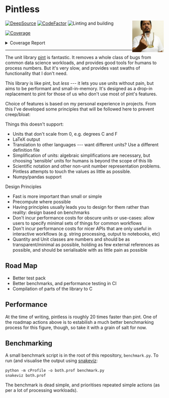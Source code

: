 # Pintless
<img align="right" width="100" height="100" src="https://raw.githubusercontent.com/StephenWattam/pintless/main/pintless-dalle.jpg" alt="Pintless, the unit library for people who don't want pint"/>

[![DeepSource](https://deepsource.io/gh/StephenWattam/pintless.svg/?label=active+issues&show_trend=true&token=wd9lW1wQHaG9lCc3Jrp-FKVu)](https://deepsource.io/gh/StephenWattam/pintless/?ref=repository-badge)
[![CodeFactor](https://www.codefactor.io/repository/github/stephenwattam/pintless/badge)](https://www.codefactor.io/repository/github/stephenwattam/pintless)
![Linting and building](https://github.com/StephenWattam/pintless/actions/workflows/python-package.yml/badge.svg)
<!-- Pytest Coverage Comment:Begin -->
<a href="https://github.com/StephenWattam/pintless/blob/main/README.md"><img alt="Coverage" src="https://img.shields.io/badge/Coverage-83%25-green.svg" /></a><details><summary>Coverage Report </summary><table><tr><th>File</th><th>Stmts</th><th>Miss</th><th>Cover</th><th>Missing</th></tr><tbody><tr><td colspan="5"><b>pintless</b></td></tr><tr><td>&nbsp; &nbsp;<a href="https://github.com/StephenWattam/pintless/blob/main/pintless/quantity.py">quantity.py</a></td><td>148</td><td>49</td><td>67%</td><td><a href="https://github.com/StephenWattam/pintless/blob/main/pintless/quantity.py#L30">30</a>, <a href="https://github.com/StephenWattam/pintless/blob/main/pintless/quantity.py#L34">34</a>, <a href="https://github.com/StephenWattam/pintless/blob/main/pintless/quantity.py#L49">49</a>, <a href="https://github.com/StephenWattam/pintless/blob/main/pintless/quantity.py#L68">68</a>, <a href="https://github.com/StephenWattam/pintless/blob/main/pintless/quantity.py#L87-L95">87&ndash;95</a>, <a href="https://github.com/StephenWattam/pintless/blob/main/pintless/quantity.py#L101">101</a>, <a href="https://github.com/StephenWattam/pintless/blob/main/pintless/quantity.py#L121">121</a>, <a href="https://github.com/StephenWattam/pintless/blob/main/pintless/quantity.py#L129">129</a>, <a href="https://github.com/StephenWattam/pintless/blob/main/pintless/quantity.py#L147-L160">147&ndash;160</a>, <a href="https://github.com/StephenWattam/pintless/blob/main/pintless/quantity.py#L169">169</a>, <a href="https://github.com/StephenWattam/pintless/blob/main/pintless/quantity.py#L173">173</a>, <a href="https://github.com/StephenWattam/pintless/blob/main/pintless/quantity.py#L177">177</a>, <a href="https://github.com/StephenWattam/pintless/blob/main/pintless/quantity.py#L214">214</a>, <a href="https://github.com/StephenWattam/pintless/blob/main/pintless/quantity.py#L223">223</a>, <a href="https://github.com/StephenWattam/pintless/blob/main/pintless/quantity.py#L231-L243">231&ndash;243</a>, <a href="https://github.com/StephenWattam/pintless/blob/main/pintless/quantity.py#L249">249</a>, <a href="https://github.com/StephenWattam/pintless/blob/main/pintless/quantity.py#L252-L256">252&ndash;256</a>, <a href="https://github.com/StephenWattam/pintless/blob/main/pintless/quantity.py#L273">273</a>, <a href="https://github.com/StephenWattam/pintless/blob/main/pintless/quantity.py#L276">276</a>, <a href="https://github.com/StephenWattam/pintless/blob/main/pintless/quantity.py#L279">279</a>, <a href="https://github.com/StephenWattam/pintless/blob/main/pintless/quantity.py#L282">282</a>, <a href="https://github.com/StephenWattam/pintless/blob/main/pintless/quantity.py#L285">285</a>, <a href="https://github.com/StephenWattam/pintless/blob/main/pintless/quantity.py#L289">289</a>, <a href="https://github.com/StephenWattam/pintless/blob/main/pintless/quantity.py#L292">292</a>, <a href="https://github.com/StephenWattam/pintless/blob/main/pintless/quantity.py#L295">295</a>, <a href="https://github.com/StephenWattam/pintless/blob/main/pintless/quantity.py#L301">301</a></td></tr><tr><td>&nbsp; &nbsp;<a href="https://github.com/StephenWattam/pintless/blob/main/pintless/registry.py">registry.py</a></td><td>154</td><td>4</td><td>97%</td><td><a href="https://github.com/StephenWattam/pintless/blob/main/pintless/registry.py#L93">93</a>, <a href="https://github.com/StephenWattam/pintless/blob/main/pintless/registry.py#L110">110</a>, <a href="https://github.com/StephenWattam/pintless/blob/main/pintless/registry.py#L166">166</a>, <a href="https://github.com/StephenWattam/pintless/blob/main/pintless/registry.py#L189">189</a></td></tr><tr><td>&nbsp; &nbsp;<a href="https://github.com/StephenWattam/pintless/blob/main/pintless/unit.py">unit.py</a></td><td>165</td><td>27</td><td>84%</td><td><a href="https://github.com/StephenWattam/pintless/blob/main/pintless/unit.py#L43">43</a>, <a href="https://github.com/StephenWattam/pintless/blob/main/pintless/unit.py#L50">50</a>, <a href="https://github.com/StephenWattam/pintless/blob/main/pintless/unit.py#L53">53</a>, <a href="https://github.com/StephenWattam/pintless/blob/main/pintless/unit.py#L56">56</a>, <a href="https://github.com/StephenWattam/pintless/blob/main/pintless/unit.py#L120">120</a>, <a href="https://github.com/StephenWattam/pintless/blob/main/pintless/unit.py#L128">128</a>, <a href="https://github.com/StephenWattam/pintless/blob/main/pintless/unit.py#L238-L271">238&ndash;271</a>, <a href="https://github.com/StephenWattam/pintless/blob/main/pintless/unit.py#L276">276</a>, <a href="https://github.com/StephenWattam/pintless/blob/main/pintless/unit.py#L293">293</a>, <a href="https://github.com/StephenWattam/pintless/blob/main/pintless/unit.py#L335">335</a>, <a href="https://github.com/StephenWattam/pintless/blob/main/pintless/unit.py#L348">348</a></td></tr><tr><td><b>TOTAL</b></td><td><b>473</b></td><td><b>80</b></td><td><b>83%</b></td><td>&nbsp;</td></tr></tbody></table></details>
<!-- Pytest Coverage Comment:End -->

---

The unit library [pint](https://github.com/hgrecco/pint) is fantastic.  It removes a whole class of bugs from common data science workloads, and provides good tools for humans to process numbers.  But it's very slow, and provides vast swaths of functionality that I don't need.

This library is like pint, but _less_ --- it lets you use units without pain, but aims to be performant and small-in-memory.  It's designed as a drop-in replacement to pint for those of us who don't use most of pint's features.

Choice of features is based on my personal experience in projects.  From this I've developed some principles that will be followed here to prevent creep/bloat:

Things this doesn't support:

 - Units that don't scale from 0, e.g. degrees C and F
 - LaTeX output
 - Translation to other languages --- want different units?  Use a different definition file
 - Simplification of units: algebraic simplifications are necessary, but choosing 'sensible' units for humans is beyond the scope of this lib
 - Scientific notation and other non-unit number representation problems.  Pintless attempts to touch the values as little as possible.
 - Numpy/pandas support

Design Principles

 - Fast is more important than small or simple
 - Precompute where possible
 - Having principles usually leads you to design for them rather than reality: design based on benchmarks
 - Don't incur performance costs for obscure units or use-cases: allow users to specify minimal sets of things for common workflows
 - Don't incur performance costs for nicer APIs that are only useful in interactive workflows (e.g. string processing, output to notebooks, etc)
 - Quantity and Unit classes are numbers and should be as transparent/minimal as possible, holding as few external references as possible, and should be serialisable with as little pain as possible


## Road Map

 - Better test pack
 - Better benchmarks, and performance testing in CI
 - Compilation of parts of the library to C


## Performance
At the time of writing, pintless is roughly 20 times faster than pint.  One of the roadmap actions above is to estabilish a much better benchmarking process for this figure, though, so take it with a grain of salt for now.

## Benchmarking
A small benchmark script is in the root of this repository, `benchmark.py`.  To run (and visualise the output using [snakeviz](https://jiffyclub.github.io/snakeviz/):

    python -m cProfile -o both.prof benchmark.py
    snakeviz both.prof

The benchmark is dead simple, and prioritises repeated simple actions (as per a lot of processing workloads).
